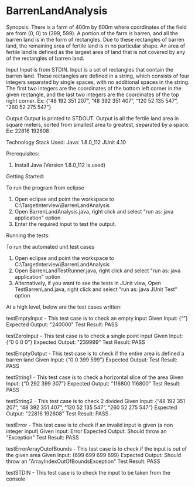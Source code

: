 # BarrenLandAnalysis

Synopsis:
There is a farm of 400m by 600m where coordinates of the field are from (0, 0) to (399, 599). A portion of the farm is barren, and all the barren land is in the form of rectangles. Due to these rectangles of barren land, the remaining area of fertile land is in no particular shape. An area of fertile land is defined as the largest area of land that is not covered by any of the rectangles of barren land. 

Input 
Input is from STDIN. Input is a set of rectangles that contain the barren land. These rectangles are defined in a string, which consists of four integers separated by single spaces, with no additional spaces in the string. The first two integers are the coordinates of the bottom left corner in the given rectangle, and the last two integers are the coordinates of the top right corner. 
Ex: {“48 192 351 207”, “48 392 351 407”, “120 52 135 547”, “260 52 275 547”}  

Output 
Output is printed to STDOUT. Output is all the fertile land area in square meters, sorted from smallest area to greatest, separated by a space. 
Ex: 22816 192608

Technology Stack Used: 
Java: 1.8.0_112 
JUnit 4.10

Prerequisites:
1. Install Java (Version 1.8.0_112 is used)

Getting Started:

To run the program from eclipse
1. Open eclipse and point the workspace to C:\TargetInterview\BarrenLandAnalysis
2. Open BarrenLandAnalysis.java, right click and select "run as: java application" option 
3. Enter the required input to test the output.

Running the tests:

To run the automated unit test cases
1. Open eclipse and point the workspace to C:\TargetInterview\BarrenLandAnalysis
2. Open BarrenLandTestRunner.java, right click and select "run as: java application" option  
3. Alternatively, if you want to see the tests in JUnit view, Open TestBarrenLand.java, right click and select "run as: java JUnit Test" option 

At a high level, below are the test cases written:

testEmptyInput - This test case is to check an empty input
Given Input: {“”}
Expected Output: "240000"
Test Result: PASS

testZeroInput - This test case is to check a single point input
Given Input: {“0 0 0 0”}
Expected Output: "239999"
Test Result: PASS

testEmptyOutput - This test case is to check if the entire area is defined a barren land
Given Input: {“0 0 399 599”}
Expected Output: 
Test Result: PASS

testString1 - This test case is to check a horizontal slice of the area
Given Input: {“0 292 399 307”}
Expected Output: "116800 116800"
Test Result: PASS

testString2 - This test case is to check 2 divided
Given Input: {“48 192 351 207”, “48 392 351 407”, “120 52 135 547”, “260 52 275 547”}
Expected Output: "22816 192608"
Test Result: PASS

testError - This test case is to check if an invalid input is given (a non integer input)
Given Input: Error
Expected Output: Should throw an "Exception"
Test Result: PASS

testErrorArrayOutofBounds - This test case is to check if the input is out of the given area
Given Input: {699 699 699 699}
Expected Output: Should throw an "ArrayIndexOutOfBoundsException"
Test Result: PASS

testSTDIN - This test case is to check the input to be taken from the console

 
